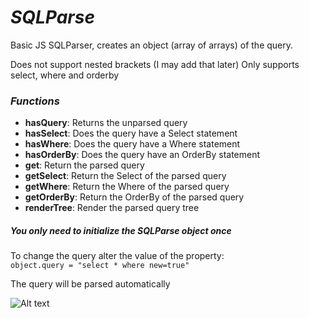 # *SQLParse*

Basic JS SQLParser, creates an object (array of arrays) of the query.

Does not support nested brackets (I may add that later)
Only supports select, where and orderby

### *Functions*

- **hasQuery**: Returns the unparsed query
- **hasSelect**: Does the query have a Select statement
- **hasWhere**: Does the query have a Where statement
- **hasOrderBy**: Does the query have an OrderBy statement<br>
- **get**: Return the parsed query
- **getSelect**: Return the Select of the parsed query
- **getWhere**: Return the Where of the parsed query
- **getOrderBy**: Return the OrderBy of the parsed query<br>
- **renderTree**: Render the parsed query tree

##### *You only need to initialize the SQLParse object once*

To change the query alter the value of the property:<br>
```object.query = "select * where new=true"```

The query will be parsed automatically

![Alt text](https://github.com/hazlema/SQLParse/blob/master/img/SQLParse.png "SQLParse")
